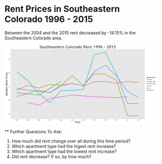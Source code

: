 Rent Prices in Southeastern Colorado 1996 - 2015
================

Between the 2004 and the 2015 rent decreased by -14.15% in the Southeastern Colorado area.

![](../images/southeasterncolorado.png)

\*\* Further Questions To Ask:

1.  How much did rent change over all during this time period?
2.  Which apartment type had the higest rent increase?
3.  Which apartment type had the lowest rent increase?
4.  Did rent decrease? If so, by how much?
